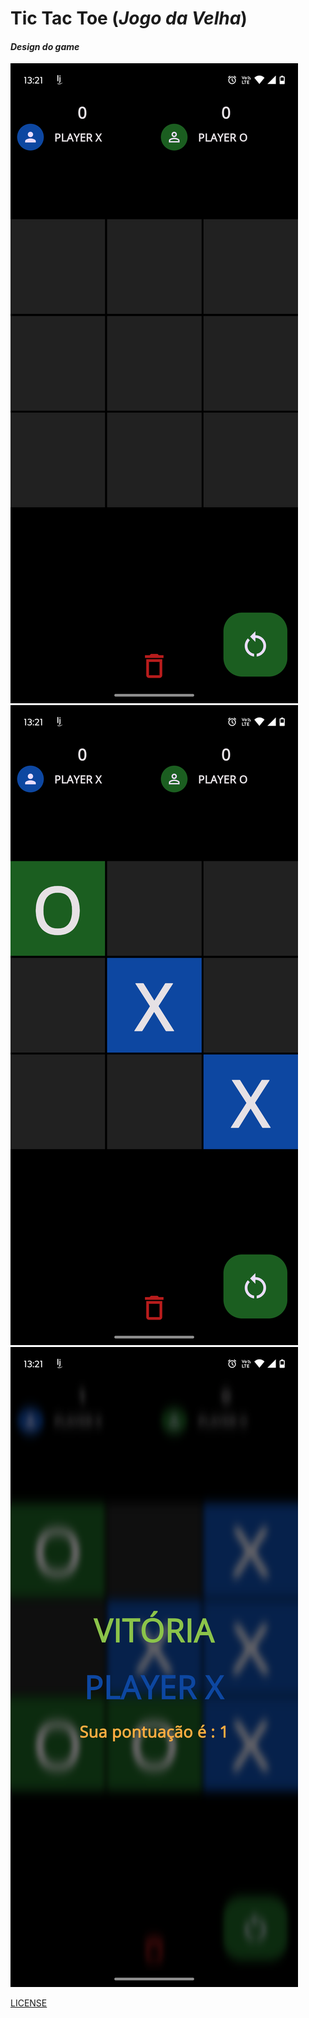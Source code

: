 # Tic Tac Toe (_Jogo da Velha_)

#### _Design do game_
![screens](assets/screens/screen0.png)
![screens](assets/screens/screen1.png)
![screens](assets/screens/screen2.png)

[LICENSE](LICENSE)
